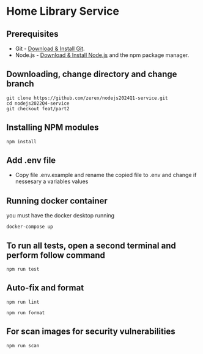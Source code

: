 # Home Library Service

## Prerequisites

- Git - [Download & Install Git](https://git-scm.com/downloads).
- Node.js - [Download & Install Node.js](https://nodejs.org/en/download/) and the npm package manager.

## Downloading, change directory and change branch

```
git clone https://github.com/zerex/nodejs2024Q1-service.git
cd nodejs2022Q4-service
git checkout feat/part2
```

## Installing NPM modules

```
npm install
```

## Add .env file

- Copy file .env.example and rename the copied file to .env and change if nessesary a variables values

## Running docker container

you must have the docker desktop running

```
docker-compose up
```

## To run all tests, open a second terminal and perform follow command

```
npm run test
```

## Auto-fix and format

```
npm run lint
```

```
npm run format
```

## For scan images for security vulnerabilities

```
npm run scan

```


